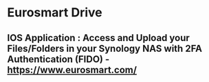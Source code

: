 # Eurosmart Drive
## IOS Application : Access and Upload your Files/Folders in your Synology NAS with 2FA Authentication (FIDO) - https://www.eurosmart.com/
